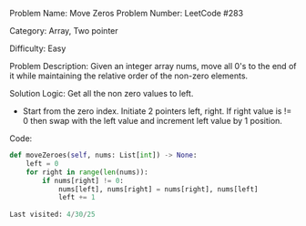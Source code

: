 Problem Name: Move Zeros
Problem Number: LeetCode #283

Category: Array, Two pointer

Difficulty: Easy

Problem Description: Given an integer array nums, move all 0's to the end of it while maintaining the relative order of the non-zero elements.

Solution Logic: Get all the non zero values to left.
* Start from the zero index. Initiate 2 pointers left, right. If right value is != 0 then swap with the left value and increment left value by 1 position.

Code:
```python
def moveZeroes(self, nums: List[int]) -> None:
    left = 0
    for right in range(len(nums)):
        if nums[right] != 0:
            nums[left], nums[right] = nums[right], nums[left]
            left += 1
            
Last visited: 4/30/25